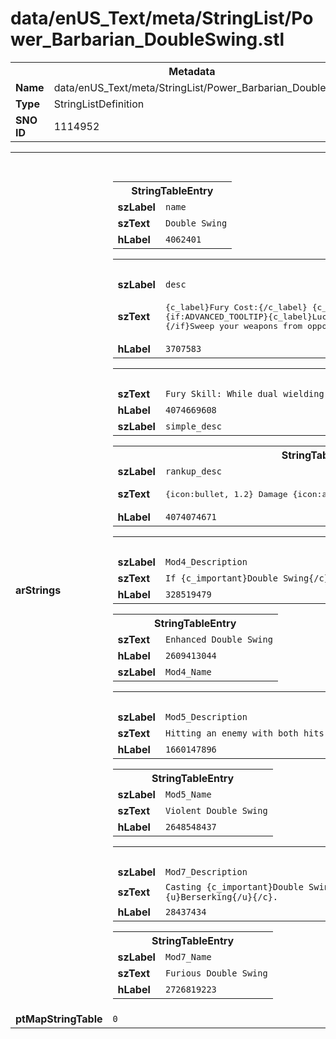 <h1>data/enUS_Text/meta/StringList/Power_Barbarian_DoubleSwing.stl</h1><table><tr><th colspan="100%">Metadata</th></tr><tr><td><b>Name</b></td><td>data/enUS_Text/meta/StringList/Power_Barbarian_DoubleSwing.stl</td></tr><tr><td><b>Type</b></td><td>StringListDefinition</td></tr><tr><td><b>SNO ID</b></td><td>1114952</td></tr></table>

<table><tr><th colspan="100%">Fields</th></tr><tr><td><b>arStrings</b></td><td><table><tr><th colspan="100%">StringTableEntry</th></tr><tr><td><b>szLabel</b></td><td><code>name</code></td></tr><tr><td><b>szText</b></td><td><code>Double Swing</code></td></tr><tr><td><b>hLabel</b></td><td><code>4062401</code></td></tr></table>


<table><tr><th colspan="100%">StringTableEntry</th></tr><tr><td><b>szLabel</b></td><td><code>desc</code></td></tr><tr><td><b>szText</b></td><td><pre>{c_label}Fury Cost:{/c_label} {c_resource}{Resource Cost}{/c_resource}
{if:ADVANCED_TOOLTIP}{c_label}Lucky Hit Chance: {/c}{c_resource}[{Combat Effect Chance}|%|]{/c}
{/if}Sweep your weapons from opposite directions, dealing {c_number}{payload:DAMAGE}{/c} damage with each weapon. Enemies caught in the center are damaged by both.</pre></td></tr><tr><td><b>hLabel</b></td><td><code>3707583</code></td></tr></table>


<table><tr><th colspan="100%">StringTableEntry</th></tr><tr><td><b>szText</b></td><td><code>Fury Skill: While dual wielding, sweep your weapons inward, dealing damage with each weapon.</code></td></tr><tr><td><b>hLabel</b></td><td><code>4074669608</code></td></tr><tr><td><b>szLabel</b></td><td><code>simple_desc</code></td></tr></table>


<table><tr><th colspan="100%">StringTableEntry</th></tr><tr><td><b>szLabel</b></td><td><code>rankup_desc</code></td></tr><tr><td><b>szText</b></td><td><pre>
{icon:bullet, 1.2} Damage {icon:arrow, 1.2} {c_number}{payload:DAMAGE}{/c}</pre></td></tr><tr><td><b>hLabel</b></td><td><code>4074074671</code></td></tr></table>


<table><tr><th colspan="100%">StringTableEntry</th></tr><tr><td><b>szLabel</b></td><td><code>Mod4_Description</code></td></tr><tr><td><b>szText</b></td><td><code>If {c_important}Double Swing{/c} damages a Stunned or Knocked Down enemy, gain {c_number}{SF_8}{/c} Fury.</code></td></tr><tr><td><b>hLabel</b></td><td><code>328519479</code></td></tr></table>


<table><tr><th colspan="100%">StringTableEntry</th></tr><tr><td><b>szText</b></td><td><code>Enhanced Double Swing</code></td></tr><tr><td><b>hLabel</b></td><td><code>2609413044</code></td></tr><tr><td><b>szLabel</b></td><td><code>Mod4_Name</code></td></tr></table>


<table><tr><th colspan="100%">StringTableEntry</th></tr><tr><td><b>szLabel</b></td><td><code>Mod5_Description</code></td></tr><tr><td><b>szText</b></td><td><code>Hitting an enemy with both hits of {c_important}Double Swing{/c} makes them {c_important}{u}Vulnerable{/u}{/c} for {c_number}[{SF_6}]{/c} second.</code></td></tr><tr><td><b>hLabel</b></td><td><code>1660147896</code></td></tr></table>


<table><tr><th colspan="100%">StringTableEntry</th></tr><tr><td><b>szLabel</b></td><td><code>Mod5_Name</code></td></tr><tr><td><b>szText</b></td><td><code>Violent Double Swing</code></td></tr><tr><td><b>hLabel</b></td><td><code>2648548437</code></td></tr></table>


<table><tr><th colspan="100%">StringTableEntry</th></tr><tr><td><b>szLabel</b></td><td><code>Mod7_Description</code></td></tr><tr><td><b>szText</b></td><td><code>Casting {c_important}Double Swing{/c} while {c_important}{u}Berserking{/u}{/c} grants {c_number}{SF_9}{/c} additional seconds of {c_important}{u}Berserking{/u}{/c}.</code></td></tr><tr><td><b>hLabel</b></td><td><code>28437434</code></td></tr></table>


<table><tr><th colspan="100%">StringTableEntry</th></tr><tr><td><b>szLabel</b></td><td><code>Mod7_Name</code></td></tr><tr><td><b>szText</b></td><td><code>Furious Double Swing</code></td></tr><tr><td><b>hLabel</b></td><td><code>2726819223</code></td></tr></table>


</td></tr><tr><td><b>ptMapStringTable</b></td><td><code>0</code></td></tr></table>

